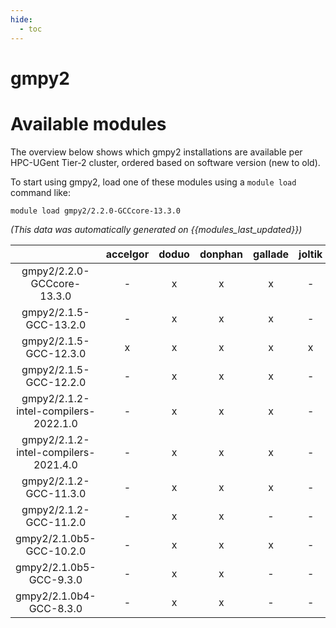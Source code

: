 ```yaml
---
hide:
  - toc
---
```


gmpy2
=====

# Available modules


The overview below shows which gmpy2 installations are available per HPC-UGent Tier-2 cluster, ordered based on software version (new to old).

To start using gmpy2, load one of these modules using a `module load` command like:

```shell
module load gmpy2/2.2.0-GCCcore-13.3.0
```

*(This data was automatically generated on {{modules_last_updated}})*  

| |accelgor|doduo|donphan|gallade|joltik|shinx|skitty|
| :---: | :---: | :---: | :---: | :---: | :---: | :---: | :---: |
|gmpy2/2.2.0-GCCcore-13.3.0|-|x|x|x|-|x|x|
|gmpy2/2.1.5-GCC-13.2.0|-|x|x|x|-|x|x|
|gmpy2/2.1.5-GCC-12.3.0|x|x|x|x|x|x|x|
|gmpy2/2.1.5-GCC-12.2.0|-|x|x|x|-|-|-|
|gmpy2/2.1.2-intel-compilers-2022.1.0|-|x|x|x|-|-|-|
|gmpy2/2.1.2-intel-compilers-2021.4.0|-|x|x|x|-|-|-|
|gmpy2/2.1.2-GCC-11.3.0|-|x|x|x|-|-|-|
|gmpy2/2.1.2-GCC-11.2.0|-|x|x|-|-|-|-|
|gmpy2/2.1.0b5-GCC-10.2.0|-|x|x|x|-|-|-|
|gmpy2/2.1.0b5-GCC-9.3.0|-|x|x|-|-|-|-|
|gmpy2/2.1.0b4-GCC-8.3.0|-|x|x|-|-|-|-|
